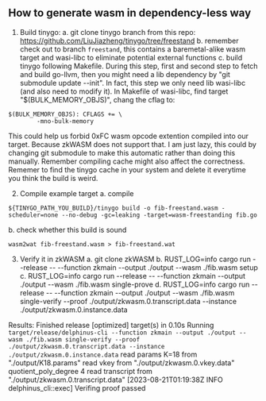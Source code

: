 ## How to generate wasm in dependency-less way

1. Build tinygo:
a. git clone tinygo branch from this repo: https://github.com/LiuJiazheng/tinygo/tree/freestand 
b. remember check out to branch `freestand`, this contains a baremetal-alike wasm target and wasi-libc to eliminate potential external functions
c. build tinygo following Makefile. During this step, first and second step to fetch and build go-llvm, then you might need a lib dependency by "git submodule update --init". In fact, this step we only need lib wasi-libc (and also need to modify it). In Makefile of wasi-libc, find target "$(BULK_MEMORY_OBJS)", chang the cflag to:
```
$(BULK_MEMORY_OBJS): CFLAGS += \
        -mno-bulk-memory
```
This could help us forbid 0xFC wasm opcode extention compiled into our target. Because zkWASM does not support that.
I am just lazy, this could by changing git submodule to make this automatic rather than doing this manually.
Remember compiling cache might also affect the correctness. Rememer to find the tinygo cache in your system and delete it everytime you think the build is weird.

2. Compile example target
a. compile
```
${TINYGO_PATH_YOU_BUILD}/tinygo build -o fib-freestand.wasm -scheduler=none --no-debug -gc=leaking -target=wasm-freestanding fib.go
```
b. check whether this build is sound
```
wasm2wat fib-freestand.wasm > fib-freestand.wat
```

3. Verify it in zkWASM
a. git clone zkWASM
b. RUST_LOG=info cargo run --release -- --function zkmain --output ./output --wasm ./fib.wasm setup
c. RUST_LOG=info cargo run --release -- --function zkmain --output ./output --wasm ./fib.wasm single-prove
d. RUST_LOG=info cargo run --release -- --function zkmain --output ./output --wasm ./fib.wasm single-verify --proof ./output/zkwasm.0.transcript.data --instance ./output/zkwasm.0.instance.data

Results:
Finished release [optimized] target(s) in 0.10s
     Running `target/release/delphinus-cli --function zkmain --output ./output --wasm ./fib.wasm single-verify --proof ./output/zkwasm.0.transcript.data --instance ./output/zkwasm.0.instance.data`
read params K=18 from "./output/K18.params"
read vkey from "./output/zkwasm.0.vkey.data"
quotient_poly_degree 4
read transcript from "./output/zkwasm.0.transcript.data"
[2023-08-21T01:19:38Z INFO  delphinus_cli::exec] Verifing proof passed


